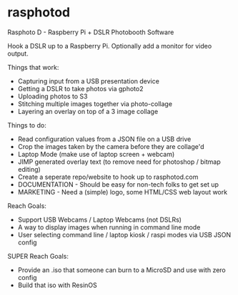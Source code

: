 # rasphotod
Rasphoto D - Raspberry Pi + DSLR Photobooth Software

Hook a DSLR up to a Raspberry Pi. Optionally add a monitor for video output.

Things that work:
* Capturing input from a USB presentation device
* Getting a DSLR to take photos via gphoto2
* Uploading photos to S3
* Stitching multiple images together via photo-collage
* Layering an overlay on top of a 3 image collage

Things to do:
* Read configuration values from a JSON file on a USB drive
* Crop the images taken by the camera before they are collage'd
* Laptop Mode (make use of laptop screen + webcam)
* JIMP generated overlay text (to remove need for photoshop / bitmap editing)
* Create a seperate repo/website to hook up to rasphotod.com
* DOCUMENTATION - Should be easy for non-tech folks to get set up
* MARKETING - Need a (simple) logo, some HTML/CSS web layout work

Reach Goals:
* Support USB Webcams / Laptop Webcams (not DSLRs)
* A way to display images when running in command line mode
* User selecting command line / laptop kiosk / raspi modes via USB JSON config

SUPER Reach Goals:
* Provide an .iso that someone can burn to a MicroSD and use with zero config
* Build that iso with ResinOS